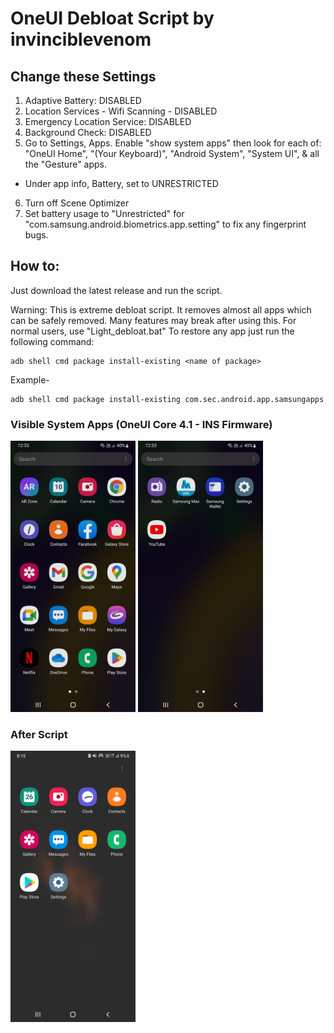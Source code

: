 # OneUI Debloat Script by invinciblevenom


## Change these Settings
1. Adaptive Battery: DISABLED
2. Location Services - Wifi Scanning - DISABLED
3. Emergency Location Service: DISABLED
4. Background Check: DISABLED
5. Go to Settings, Apps. Enable "show system apps" then look for each of:
"OneUI Home", "(Your Keyboard)", "Android System", "System UI", & all the "Gesture" apps.
- Under app info, Battery, set to UNRESTRICTED
6. Turn off Scene Optimizer
7. Set battery usage to "Unrestricted" for "com.samsung.android.biometrics.app.setting" to fix any fingerprint bugs.

## How to: 
Just download the latest release and run the script.

Warning: This is extreme debloat script. It removes almost all apps which can be safely removed. Many features may break after using this.
For normal users, use "Light_debloat.bat"
To restore any app just run the following command:
~~~
adb shell cmd package install-existing <name of package>
~~~

Example- 
~~~
adb shell cmd package install-existing com.sec.android.app.samsungapps
~~~

### Visible System Apps (OneUI Core 4.1 - INS Firmware)
<img src="1.png" width="200"/>  <img src="2.png" width="200"/>

### After Script
<img src="3.png" width="200"/>
